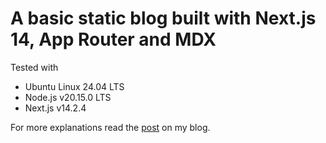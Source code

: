 # A basic static blog built with Next.js 14, App Router and MDX

Tested with

- Ubuntu Linux 24.04 LTS
- Node.js v20.15.0 LTS
- Next.js v14.2.4

For more explanations read the [post](https://elia.contini.page/blog/static-blog-nextjs-14-app-router-mdx) on my blog.
